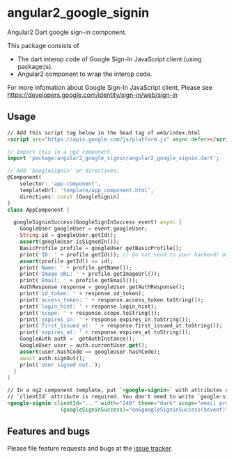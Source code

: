 # angular2_google_signin

Angular2 Dart google sign-in component.

This package consists of

 * The dart interop code of Google Sign-In JavaScript client (using package:js).
 * Angular2 component to wrap the interop code.

For more infomation about Google Sign-In JavaScript client, Please see
https://developers.google.com/identity/sign-in/web/sign-in

## Usage

```html
// Add this script tag below in the head tag of web/index.html
<script src="https://apis.google.com/js/platform.js" async defer></script>
```

```dart
// Import this in a ng2 component.
import 'package:angular2_google_signin/angular2_google_signin.dart';

// Add `GoogleSignin` on directives.
@Component(
    selector: 'app-component',
    templateUrl: 'template/app_component.html',
    directives: const [GoogleSignin]
)
class AppComponent {

  googleSigninSuccess(GoogleSignInSuccess event) async {
    GoogleUser googleUser = event.googleUser;
    String id = googleUser.getId();
    assert(googleUser.isSignedIn());
    BasicProfile profile = googleUser.getBasicProfile();
    print('ID: ' + profile.getId()); // Do not send to your backend! Use an ID token instead.
    assert(profile.getId() == id);
    print('Name: ' + profile.getName());
    print('Image URL: ' + profile.getImageUrl());
    print('Email: ' + profile.getEmail());
    AuthResponse response = googleUser.getAuthResponse();
    print('id_token: ' + response.id_token);
    print('access_token: ' + response.access_token.toString());
    print('login_hint: ' + response.login_hint);
    print('scope: ' + response.scope.toString());
    print('expires_in: ' + response.expires_in.toString());
    print('first_issued_at: ' + response.first_issued_at.toString());
    print('expires_at: ' + response.expires_at.toString());
    GoogleAuth auth =  getAuthInstance();
    GoogleUser user = auth.currentUser.get();
    assert(user.hashCode == googleUser.hashCode);
    await auth.signOut();
    print('User signed out.');
  }
}
```

```html
// In a ng2 component template, put `<google-signin>` with attributes of render options and init params.
// `clientId` attribute is required. You don't need to write `google-signin-client_id` meta tag.
<google-signin clientId="..." width="240" theme="dark" scope="email profile" longTitle="true"
                 (googleSigninSuccess)="onGgoogleSigninSuccess($event)"></google-signin>
```

## Features and bugs

Please file feature requests and bugs at the [issue tracker][tracker].

[tracker]: https://github.com/ntaoo/angular2_google_signin/issues


